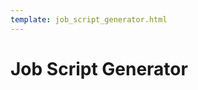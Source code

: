 ```yaml
---
template: job_script_generator.html
---
```

# Job Script Generator

<div id="BYUJobScriptGenerator"></div>

<script type="text/javascript">
	/* The latest version of the Brigham Young University Script Generator is available at http://github.com/BYUHPC/BYUJobScriptGenerator */

	var byu_script_gen = new BYUScriptGen(document.getElementById("BYUJobScriptGenerator"));
	
	/* Dynamically generate this using PHP or whatever. You may also statically configure it */
	byu_script_gen.settings.acceptable_gpus = {
		names :{{ job_script_generator_acceptable_gpus_names() }},
	};
	byu_script_gen.settings.partitions = {
		names : [
			"biocrunch", "speedy", "bigram", "legion", "swift"
		],
		info_base_url : "/guides/pronto/hardware/#",
	};
	/* End of stuff */

	byu_script_gen.settings.acceptable_gpus_status = {{ job_script_generator_acceptable_gpus_info() }};
	byu_script_gen.settings.partitions_status = {{ job_script_generator_partition_info() }};
	/* End of dynamically generated stuff */

	byu_script_gen.init();
</script>